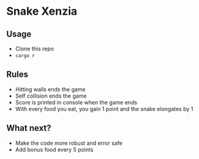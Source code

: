 # Snake Xenzia

## Usage

- Clone this repo
- `cargo r`

## Rules

- Hitting walls ends the game
- Self collision ends the game
- Score is printed in console when the game ends
- With every food you eat, you gain 1 point and the snake elongates by 1

## What next?

- Make the code more robust and error safe
- Add bonus food every 5 points
